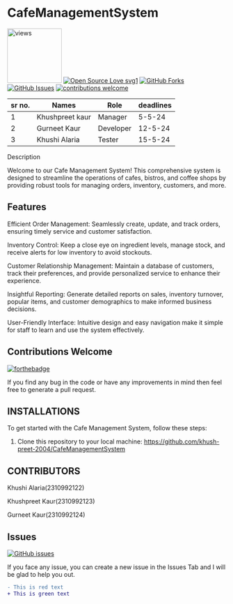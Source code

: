 # CafeManagementSystem

<a href="https://github.com/harismuneer"><img alt="views" title="Github views" src="https://komarev.com/ghpvc/?username=harismuneer&style=flat-square" width="125"/></a>
[![Open Source Love svg1](https://badges.frapsoft.com/os/v1/open-source.svg?v=103)](#)
[![GitHub Forks](https://img.shields.io/github/forks/harismuneer/Restaurant-Management-System.svg?style=social&label=Fork&maxAge=2592000)](https://www.github.com/harismuneer/Restaurant-Management-System/fork)
[![GitHub Issues](https://img.shields.io/github/issues/harismuneer/Restaurant-Management-System.svg?style=flat&label=Issues&maxAge=2592000)](https://www.github.com/harismuneer/Restaurant-Management-System/issues)
[![contributions welcome](https://img.shields.io/badge/contributions-welcome-brightgreen.svg?style=flat&label=Contributions&colorA=red&colorB=black	)](#)

|sr no.|Names|Role|deadlines|
|---|---|----|----|
| 1| Khushpreet kaur|Manager| 5-5-24|
| 2| Gurneet Kaur|Developer| 12-5-24|
| 3| Khushi Alaria| Tester | 15-5-24|

Description

Welcome to our Cafe Management System! This comprehensive system is designed to streamline the operations of cafes, bistros, and coffee shops by providing robust tools for managing orders, inventory, customers, and more.

## Features

Efficient Order Management: Seamlessly create, update, and track orders, ensuring timely service and customer satisfaction.

Inventory Control: Keep a close eye on ingredient levels, manage stock, and receive alerts for low inventory to avoid stockouts.

Customer Relationship Management: Maintain a database of customers, track their preferences, and provide personalized service to enhance their experience.

Insightful Reporting: Generate detailed reports on sales, inventory turnover, popular items, and customer demographics to make informed business decisions.

User-Friendly Interface: Intuitive design and easy navigation make it simple for staff to learn and use the system effectively.

## Contributions Welcome
[![forthebadge](https://forthebadge.com/images/badges/built-with-love.svg)](#)

If you find any bug in the code or have any improvements in mind then feel free to generate a pull request.


## INSTALLATIONS
To get started with the Cafe Management System, follow these steps:
1. Clone this repository to your local machine:
https://github.com/khush-preet-2004/CafeManagementSystem

## CONTRIBUTORS

Khushi Alaria(2310992122)

Khushpreet Kaur(2310992123)

Gurneet Kaur(2310992124)
## Issues
[![GitHub issues](https://img.shields.io/github/issues/your-username/your-repository)](https://github.com/khush-preet-2004/CafeManagementSystem)

If you face any issue, you can create a new issue in the Issues Tab and I will be glad to help you out.

```diff
- This is red text
+ This is green text



